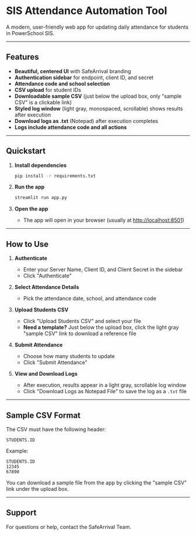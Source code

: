 # SIS Attendance Automation Tool

A modern, user-friendly web app for updating daily attendance for students in PowerSchool SIS.

---

## Features

- **Beautiful, centered UI** with SafeArrival branding
- **Authentication sidebar** for endpoint, client ID, and secret
- **Attendance code and school selection**
- **CSV upload** for student IDs
- **Downloadable sample CSV** (just below the upload box, only "sample CSV" is a clickable link)
- **Styled log window** (light gray, monospaced, scrollable) shows results after execution
- **Download logs as .txt** (Notepad) after execution completes
- **Logs include attendance code and all actions**

---

## Quickstart

1. **Install dependencies**
   ```bash
   pip install -r requirements.txt
   ```

2. **Run the app**
   ```bash
   streamlit run app.py
   ```

3. **Open the app**
   - The app will open in your browser (usually at [http://localhost:8501](http://localhost:8501))

---

## How to Use

1. **Authenticate**
   - Enter your Server Name, Client ID, and Client Secret in the sidebar
   - Click "Authenticate"

2. **Select Attendance Details**
   - Pick the attendance date, school, and attendance code

3. **Upload Students CSV**
   - Click "Upload Students CSV" and select your file
   - **Need a template?** Just below the upload box, click the light gray "sample CSV" link to download a reference file

4. **Submit Attendance**
   - Choose how many students to update
   - Click "Submit Attendance"

5. **View and Download Logs**
   - After execution, results appear in a light gray, scrollable log window
   - Click "Download Logs as Notepad File" to save the log as a `.txt` file

---

## Sample CSV Format

The CSV must have the following header:

```
STUDENTS.ID
```

Example:
```
STUDENTS.ID
12345
67890
```

You can download a sample file from the app by clicking the "sample CSV" link under the upload box.

---

## Support
For questions or help, contact the SafeArrival Team. 